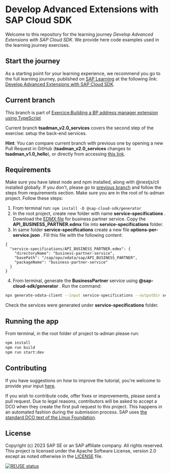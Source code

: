 # Develop Advanced Extensions with SAP Cloud SDK

Welcome to this repository for the learning journey _Develop Advanced Extensions with SAP Cloud SDK_. We provide here code examples used in the learning journey exercises.

## Start the journey

As a starting point for your learning experience, we recommend you go to the full learning journey, published on [SAP Learning](https://learning.sap.com) at the following link: [Develop Advanced Extensions with SAP Cloud SDK](https://learning.sap.com/learning-journey/develop-advanced-extensions-with-sap-cloud-sdk).

## Current branch

This branch is part of [Exercice:Building a BP address manager extension using TypeScript](https://learning.sap.com/learning-journey/develop-advanced-extensions-with-sap-cloud-sdk/exercise-building-a-bp-address-manager-extension-using-typescript_a3b13216-a20d-407c-9469-157628546623)

Current branch **tsadman_v2.0_services** covers the second step of the exercise: setup the back-end services.

**Hint**: You can compare current branch with previous one by opening a new Pull Request in GitHub (**tsadman_v2.0_services** changes to **tsadman_v1.0_hello**), or directly from accessing [this link](https://github.com/SAP-samples/cloud-sdk-learning-journey/compare/tsadman_v1.0_hello...tsadman_v2.0_services?expand=1).

## Requirements

Make sure you have latest node and npm installed, along with @nestjs/cli installed globally. If you don't, please go to [previous branch](https://github.com/SAP-samples/cloud-sdk-learning-journey/tree/tsadman_v1.0_hello) and follow the steps from requirements section.
Make sure you are in the root of ts-adman project. Follow these steps:

1. From terminal run: `npm install -D @sap-cloud-sdk/generator`
2. In the root project, create new folder with name **service-specifications** . Download the [EDMX file](https://api.sap.com/api/API_BUSINESS_PARTNER/overview) for business partner service. Copy the **API_BUSINESS_PARTNER.edmx** file into **service-specifications** folder.
3. In same folder **service-specifications** create a new file **options-per-service.json** . Fill this file with the following content:

```
{
  "service-specifications/API_BUSINESS_PARTNER.edmx": {
    "directoryName": "business-partner-service",
    "basePath": "/sap/opu/odata/sap/API_BUSINESS_PARTNER",
    "packageName": "business-partner-service"
  }
}
```

4. From terminal, generate the **BusinessPartner** service using **@sap-cloud-sdk/generator** . Run the command:

```sh
npx generate-odata-client --input service-specifications --outputDir services --optionsPerService service-specifications/options-per-service.json
```

Check the services were generated under **service-specifications** folder.

## Running the app

From terminal, in the root folder of project ts-adman please run:

```sh
npm install
npm run build
npm run start:dev
```

## Contributing

If you have suggestions on how to improve the tutorial, you're welcome to provide your input [here](https://github.com/SAP-samples/cloud-sdk-learning-journey/issues).

If you wish to contribute code, offer fixes or improvements, please send a pull request. Due to legal reasons, contributors will be asked to accept a DCO when they create the first pull request to this project. This happens in an automated fashion during the submission process. SAP uses [the standard DCO text of the Linux Foundation](https://developercertificate.org/).

## License

Copyright (c) 2023 SAP SE or an SAP affiliate company. All rights reserved. This project is licensed under the Apache Software License, version 2.0 except as noted otherwise in the [LICENSE](LICENSE) file.

[![REUSE status](https://api.reuse.software/badge/github.com/SAP-samples/cloud-sdk-learning-journey)](https://api.reuse.software/info/github.com/SAP-samples/cloud-sdk-learning-journey)
